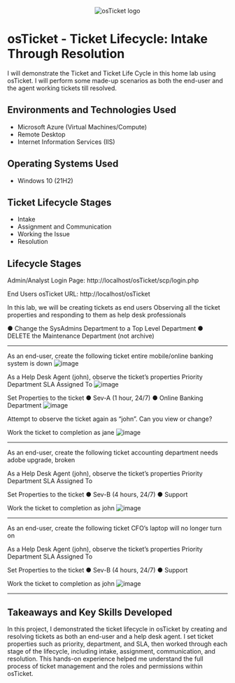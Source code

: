 <p align="center">
<img src="https://i.imgur.com/Clzj7Xs.png" alt="osTicket logo"/>
</p>

<h1>osTicket - Ticket Lifecycle: Intake Through Resolution</h1>
I will demonstrate the Ticket and Ticket Life Cycle in this home lab using osTicket. I will perform some made-up scenarios as both the end-user and the agent working tickets till resolved.<br />

<h2>Environments and Technologies Used</h2>

- Microsoft Azure (Virtual Machines/Compute)
- Remote Desktop
- Internet Information Services (IIS)

<h2>Operating Systems Used </h2>

- Windows 10</b> (21H2)

<h2>Ticket Lifecycle Stages</h2>

- Intake
- Assignment and Communication
- Working the Issue
- Resolution

<h2>Lifecycle Stages</h2>

Admin/Analyst Login Page:
http://localhost/osTicket/scp/login.php 

End Users osTicket URL:
http://localhost/osTicket 

In this lab, we will be creating tickets as end users
Observing all the ticket properties and responding to them as help desk professionals

●	Change the SysAdmins Department to a Top Level Department
●	DELETE the Maintenance Department (not archive)
________________________________________

As an end-user, create the following ticket
entire mobile/online banking system is down ![image](https://github.com/user-attachments/assets/47710e23-7bd7-4a9e-994e-bc04e24e093a)


As a Help Desk Agent (john), observe the ticket’s properties
	Priority
	Department
	SLA
	Assigned To ![image](https://github.com/user-attachments/assets/6e803834-c5e5-4f7c-94fe-8848aea8119e)


Set Properties to the ticket
●	Sev-A (1 hour, 24/7)
●	Online Banking Department ![image](https://github.com/user-attachments/assets/de7d3578-53d2-41b7-ac3e-6d3804b0a9c5)


Attempt to observe the ticket again as “john”. Can you view or change?

Work the ticket to completion as jane ![image](https://github.com/user-attachments/assets/5d0f379d-d90a-4420-958d-f9df5b66ac9c)


________________________________________

As an end-user, create the following ticket
accounting department needs adobe upgrade, broken

As a Help Desk Agent (john), observe the ticket’s properties
	Priority
	Department
	SLA
	Assigned To

Set Properties to the ticket
●	Sev-B (4 hours, 24/7)
●	Support

Work the ticket to completion as john  ![image](https://github.com/user-attachments/assets/c526e756-a485-43ca-9119-ce7e28a9679e)


________________________________________

As an end-user, create the following ticket
CFO’s laptop will no longer turn on

As a Help Desk Agent (john), observe the ticket’s properties
	Priority
	Department
	SLA
	Assigned To

Set Properties to the ticket
●	Sev-B (4 hours, 24/7)
●	Support

Work the ticket to completion as john  ![image](https://github.com/user-attachments/assets/a7d69049-4242-45c5-acf7-1c3254961521)

________________________________________

<h2>Takeaways and Key Skills Developed</h2>

In this project, I demonstrated the ticket lifecycle in osTicket by creating and resolving tickets as both an end-user and a help desk agent. I set ticket properties such as priority, department, and SLA, then worked through each stage of the lifecycle, including intake, assignment, communication, and resolution. This hands-on experience helped me understand the full process of ticket management and the roles and permissions within osTicket.
